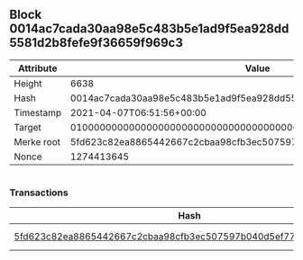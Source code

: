 ## Block 0014ac7cada30aa98e5c483b5e1ad9f5ea928dd5581d2b8fefe9f36659f969c3

Attribute | Value
--- | ---
Height | 6638
Hash | 0014ac7cada30aa98e5c483b5e1ad9f5ea928dd5581d2b8fefe9f36659f969c3
Timestamp | 2021-04-07T06:51:56+00:00
Target | 0100000000000000000000000000000000000000000000000000000000000000
Merke root | 5fd623c82ea8865442667c2cbaa98cfb3ec507597b040d5ef77ce9fa13cb85e2
Nonce | 1274413645

```

```

### Transactions

Hash | Amount
--- | ---
[5fd623c82ea8865442667c2cbaa98cfb3ec507597b040d5ef77ce9fa13cb85e2](5fd623c82ea8865442667c2cbaa98cfb3ec507597b040d5ef77ce9fa13cb85e2.md) | 10.00000000 SKEPTI 

